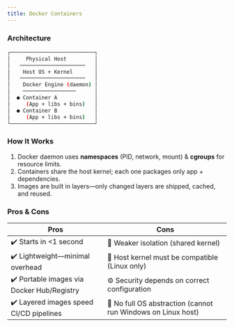 ```yaml
---
title: Docker Containers
---
```

### Architecture

```bash
┌───────────────────────────┐
│     Physical Host         │
│   ─────────────────────   │
│    Host OS + Kernel       │
│   ─────────────────────   │
│    Docker Engine (daemon) │
│    ─────────────────      │
│  ● Container A            │
│     (App + libs + bins)   │
│  ● Container B            │
│     (App + libs + bins)   │
└───────────────────────────┘
```

### How It Works

1. Docker daemon uses **namespaces** (PID, network, mount) & **cgroups** for resource limits.
2. Containers share the host kernel; each one packages only app + dependencies.
3. Images are built in layers—only changed layers are shipped, cached, and reused.

### Pros & Cons

|**Pros**|**Cons**|
|---|---|
|✔️ Starts in <1 second|🔐 Weaker isolation (shared kernel)|
|✔️ Lightweight—minimal overhead|🐧 Host kernel must be compatible (Linux only)|
|✔️ Portable images via Docker Hub/Registry|⚙️ Security depends on correct configuration|
|✔️ Layered images speed CI/CD pipelines|🔄 No full OS abstraction (cannot run Windows on Linux host)|
